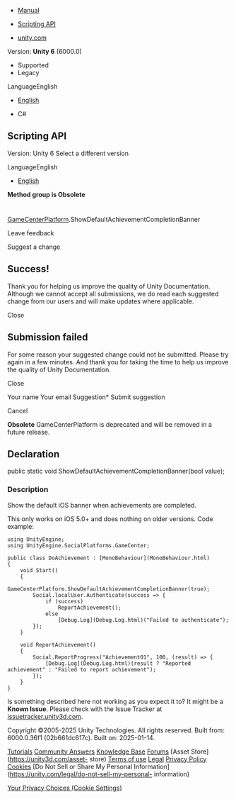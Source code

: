 [ ]()

  * [Manual](../Manual/index.html)
  * [Scripting API](../ScriptReference/index.html)

  * [unity.com](https://unity.com/)

Version: **Unity 6** (6000.0)

  * Supported
  * Legacy

LanguageEnglish

  * [English]()

  * C#

[ ](https://docs.unity3d.com)

## Scripting API

Version: Unity 6 Select a different version

LanguageEnglish

  * [English]()

**Method group is Obsolete**  

#
[GameCenterPlatform](SocialPlatforms.GameCenter.GameCenterPlatform.html).ShowDefaultAchievementCompletionBanner

Leave feedback

Suggest a change

## Success!

Thank you for helping us improve the quality of Unity Documentation. Although
we cannot accept all submissions, we do read each suggested change from our
users and will make updates where applicable.

Close

## Submission failed

For some reason your suggested change could not be submitted. Please <a>try
again</a> in a few minutes. And thank you for taking the time to help us
improve the quality of Unity Documentation.

Close

Your name Your email Suggestion* Submit suggestion

Cancel

[ ]()

**Obsolete** GameCenterPlatform is deprecated and will be removed in a future
release.

## Declaration

public static void ShowDefaultAchievementCompletionBanner(bool value);

### Description

Show the default iOS banner when achievements are completed.

This only works on iOS 5.0+ and does nothing on older versions. Code example:

    
    
    using UnityEngine;
    using UnityEngine.SocialPlatforms.GameCenter;  
      
    public class DoAchievement : [MonoBehaviour](MonoBehaviour.html)
    {
        void Start()
        {
            GameCenterPlatform.ShowDefaultAchievementCompletionBanner(true);
            Social.localUser.Authenticate(success => {
                if (success)
                    ReportAchievement();
                else
                    [Debug.Log](Debug.Log.html)("Failed to authenticate");
            });
        }  
      
        void ReportAchievement()
        {
            Social.ReportProgress("Achievement01", 100, (result) => {
                [Debug.Log](Debug.Log.html)(result ? "Reported achievement" : "Failed to report achievement");
            });
        }
    }
    

Is something described here not working as you expect it to? It might be a
**Known Issue**. Please check with the Issue Tracker at
[issuetracker.unity3d.com](https://issuetracker.unity3d.com).

Copyright ©2005-2025 Unity Technologies. All rights reserved. Built from:
6000.0.36f1 (02b661dc617c). Built on: 2025-01-14.

[Tutorials](https://unity3d.com/learn) [Community
Answers](https://answers.unity3d.com) [Knowledge
Base](https://support.unity3d.com/hc/en-us)
[Forums](https://forum.unity3d.com) [Asset Store](https://unity3d.com/asset-
store) [Terms of use](https://docs.unity3d.com/Manual/TermsOfUse.html)
[Legal](https://unity.com/legal) [Privacy
Policy](https://unity.com/legal/privacy-policy)
[Cookies](https://unity.com/legal/cookie-policy) [Do Not Sell or Share My
Personal Information](https://unity.com/legal/do-not-sell-my-personal-
information)

[Your Privacy Choices (Cookie Settings)](javascript:void\(0\);)

